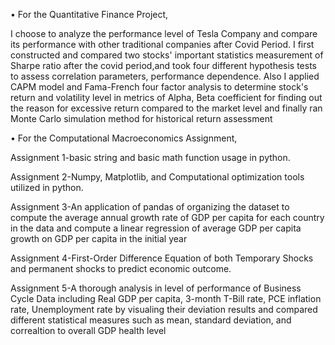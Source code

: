 
•	For the Quantitative Finance Project, 

I choose to analyze the performance level of Tesla Company and compare its performance with other traditional companies after Covid Period. I first constructed and compared two stocks' important statistics measurement of Sharpe ratio after the covid period,and took four different hypothesis tests to assess correlation parameters, performance dependence. Also I applied CAPM model and Fama-French four factor analysis to determine stock's return and volatility level in metrics of Alpha, Beta coefficient for finding out the reason for excessive return compared to the market level and finally ran Monte Carlo simulation method for historical return assessment


•	For the Computational Macroeconomics Assignment, 

Assignment 1-basic string and basic math function usage in python. 

Assignment 2-Numpy, Matplotlib, and Computational optimization tools utilized in python.

Assignment 3-An application of pandas of organizing the dataset to compute the average annual growth rate of GDP per capita for each country in the data and compute a linear regression of average GDP per capita growth on GDP per capita in the initial year

Assignment 4-First-Order Difference Equation of both Temporary Shocks and permanent shocks to predict economic outcome. 

Assignment 5-A thorough analysis in level of performance of Business Cycle Data including Real GDP per capita, 3-month T-Bill rate, PCE inflation rate, Unemployment rate by visualing their deviation results and compared different statistical measures such as mean, standard deviation, and correaltion to overall GDP health level

